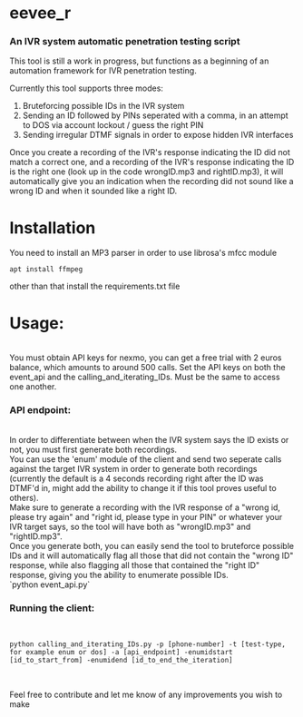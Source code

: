 <h1>eevee_r</h1>

<h3>An IVR system automatic penetration testing script </h3>
This tool is still a work in progress, but functions as a beginning of an automation framework for IVR penetration testing.

Currently this tool supports three modes:
1. Bruteforcing possible IDs in the IVR system
2. Sending an ID followed by PINs seperated with a comma, in an attempt to DOS via account lockout / guess the right PIN
3. Sending irregular DTMF signals in order to expose hidden IVR interfaces


Once you create a recording of the IVR's response indicating the ID did not match a correct one, and a recording of the IVR's response indicating the ID is the right one (look up in the code wrongID.mp3 and rightID.mp3), it will automatically give you an indication when the recording did not sound like a wrong ID and when it sounded like a right ID.
</br>
<h1>Installation</h1>

You need to install an MP3 parser in order to use librosa's mfcc module

`apt install ffmpeg`

other than that install the requirements.txt file
</br>
<h1>Usage:</h1>
</br>
You must obtain API keys for nexmo, you can get a free trial with 2 euros balance, which amounts to around 500 calls.
Set the API keys on both the event_api and the calling_and_iterating_IDs. Must be the same to access one another.
</br>
<h3>API endpoint:</h3>
</br>
In order to differentiate between when the IVR system says the ID exists or not, you must first generate both recordings.</br>
You can use the 'enum' module of the client and send two seperate calls against the target IVR system in order to generate both recordings (currently the default is a 4 seconds recording right after the ID was DTMF'd in, might add the ability to change it if this tool proves useful to others). </br>
Make sure to generate a recording with the IVR response of a "wrong id, please try again" and "right id, please type in your PIN" or whatever your IVR target says, so the tool will have both as "wrongID.mp3" and "rightID.mp3". </br>
Once you generate both, you can easily send the tool to bruteforce possible IDs and it will automatically flag all those that did not contain the "wrong ID" response, while also flagging all those that contained the "right ID" response, giving you the ability to enumerate possible IDs.
</br>
`python event_api.py`
</br>

<h3>Running the client:</h3>
</br>

`python calling_and_iterating_IDs.py -p [phone-number] -t [test-type, for example enum or dos] -a [api_endpoint] -enumidstart [id_to_start_from] -enumidend [id_to_end_the_iteration]`


</br>

Feel free to contribute and let me know of any improvements you wish to make


